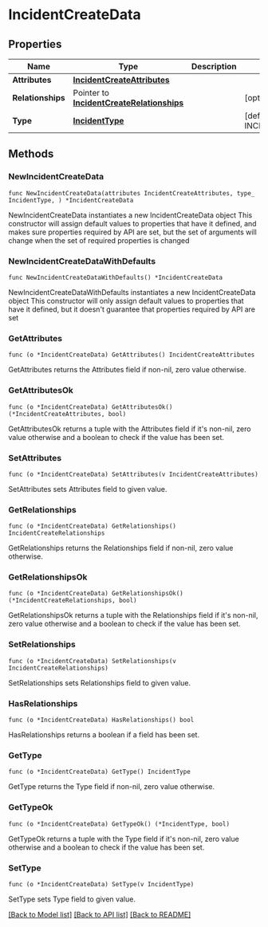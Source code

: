 # IncidentCreateData

## Properties

Name | Type | Description | Notes
---- | ---- | ----------- | ------
**Attributes** | [**IncidentCreateAttributes**](IncidentCreateAttributes.md) |  | 
**Relationships** | Pointer to [**IncidentCreateRelationships**](IncidentCreateRelationships.md) |  | [optional] 
**Type** | [**IncidentType**](IncidentType.md) |  | [default to INCIDENTTYPE_INCIDENTS]

## Methods

### NewIncidentCreateData

`func NewIncidentCreateData(attributes IncidentCreateAttributes, type_ IncidentType, ) *IncidentCreateData`

NewIncidentCreateData instantiates a new IncidentCreateData object
This constructor will assign default values to properties that have it defined,
and makes sure properties required by API are set, but the set of arguments
will change when the set of required properties is changed

### NewIncidentCreateDataWithDefaults

`func NewIncidentCreateDataWithDefaults() *IncidentCreateData`

NewIncidentCreateDataWithDefaults instantiates a new IncidentCreateData object
This constructor will only assign default values to properties that have it defined,
but it doesn't guarantee that properties required by API are set

### GetAttributes

`func (o *IncidentCreateData) GetAttributes() IncidentCreateAttributes`

GetAttributes returns the Attributes field if non-nil, zero value otherwise.

### GetAttributesOk

`func (o *IncidentCreateData) GetAttributesOk() (*IncidentCreateAttributes, bool)`

GetAttributesOk returns a tuple with the Attributes field if it's non-nil, zero value otherwise
and a boolean to check if the value has been set.

### SetAttributes

`func (o *IncidentCreateData) SetAttributes(v IncidentCreateAttributes)`

SetAttributes sets Attributes field to given value.


### GetRelationships

`func (o *IncidentCreateData) GetRelationships() IncidentCreateRelationships`

GetRelationships returns the Relationships field if non-nil, zero value otherwise.

### GetRelationshipsOk

`func (o *IncidentCreateData) GetRelationshipsOk() (*IncidentCreateRelationships, bool)`

GetRelationshipsOk returns a tuple with the Relationships field if it's non-nil, zero value otherwise
and a boolean to check if the value has been set.

### SetRelationships

`func (o *IncidentCreateData) SetRelationships(v IncidentCreateRelationships)`

SetRelationships sets Relationships field to given value.

### HasRelationships

`func (o *IncidentCreateData) HasRelationships() bool`

HasRelationships returns a boolean if a field has been set.

### GetType

`func (o *IncidentCreateData) GetType() IncidentType`

GetType returns the Type field if non-nil, zero value otherwise.

### GetTypeOk

`func (o *IncidentCreateData) GetTypeOk() (*IncidentType, bool)`

GetTypeOk returns a tuple with the Type field if it's non-nil, zero value otherwise
and a boolean to check if the value has been set.

### SetType

`func (o *IncidentCreateData) SetType(v IncidentType)`

SetType sets Type field to given value.



[[Back to Model list]](../README.md#documentation-for-models) [[Back to API list]](../README.md#documentation-for-api-endpoints) [[Back to README]](../README.md)


